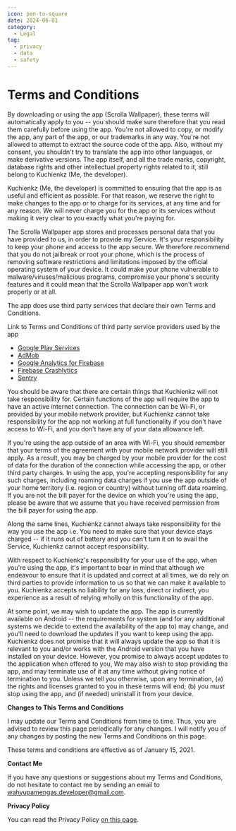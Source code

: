```yaml
---
icon: pen-to-square
date: 2024-06-01
category:
  - Legal
tag:
  - privacy
  - data
  - safety
---
```


# Terms and Conditions

By downloading or using the app (Scrolla Wallpaper), these terms will automatically apply to you -- you should make sure therefore that you read them carefully before using the app. You're not allowed to copy, or modify the app, any part of the app, or our trademarks in any way. You're not allowed to attempt to extract the source code of the app. Also, without my consent, you shouldn't try to translate the app into other languages, or make derivative versions. The app itself, and all the trade marks, copyright, database rights and other intellectual property rights related to it, still belong to Kuchienkz (Me, the developer).

Kuchienkz (Me, the developer) is committed to ensuring that the app is as useful and efficient as possible. For that reason, we reserve the right to make changes to the app or to charge for its services, at any time and for any reason. We will never charge you for the app or its services without making it very clear to you exactly what you're paying for.

The Scrolla Wallpaper app stores and processes personal data that you have provided to us, in order to provide my Service. It's your responsibility to keep your phone and access to the app secure. We therefore recommend that you do not jailbreak or root your phone, which is the process of removing software restrictions and limitations imposed by the official operating system of your device. It could make your phone vulnerable to malware/viruses/malicious programs, compromise your phone's security features and it could mean that the Scrolla Wallpaper app won't work properly or at all.

The app does use third party services that declare their own Terms and Conditions.

Link to Terms and Conditions of third party service providers used by the app

- [Google Play Services](https://policies.google.com/terms)
- [AdMob](https://developers.google.com/admob/terms)
- [Google Analytics for Firebase](https://firebase.google.com/terms/analytics)
- [Firebase Crashlytics](https://firebase.google.com/terms/crashlytics)
- [Sentry](https://sentry.io/terms/)

You should be aware that there are certain things that Kuchienkz will not take responsibility for. Certain functions of the app will require the app to have an active internet connection. The connection can be Wi-Fi, or provided by your mobile network provider, but Kuchienkz cannot take responsibility for the app not working at full functionality if you don't have access to Wi-Fi, and you don't have any of your data allowance left.

If you're using the app outside of an area with Wi-Fi, you should remember that your terms of the agreement with your mobile network provider will still apply. As a result, you may be charged by your mobile provider for the cost of data for the duration of the connection while accessing the app, or other third party charges. In using the app, you're accepting responsibility for any such charges, including roaming data charges if you use the app outside of your home territory (i.e. region or country) without turning off data roaming. If you are not the bill payer for the device on which you're using the app, please be aware that we assume that you have received permission from the bill payer for using the app.

Along the same lines, Kuchienkz cannot always take responsibility for the way you use the app i.e. You need to make sure that your device stays charged -- if it runs out of battery and you can't turn it on to avail the Service, Kuchienkz cannot accept responsibility.

With respect to Kuchienkz's responsibility for your use of the app, when you're using the app, it's important to bear in mind that although we endeavour to ensure that it is updated and correct at all times, we do rely on third parties to provide information to us so that we can make it available to you. Kuchienkz accepts no liability for any loss, direct or indirect, you experience as a result of relying wholly on this functionality of the app.

At some point, we may wish to update the app. The app is currently available on Android -- the requirements for system (and for any additional systems we decide to extend the availability of the app to) may change, and you'll need to download the updates if you want to keep using the app. Kuchienkz does not promise that it will always update the app so that it is relevant to you and/or works with the Android version that you have installed on your device. However, you promise to always accept updates to the application when offered to you, We may also wish to stop providing the app, and may terminate use of it at any time without giving notice of termination to you. Unless we tell you otherwise, upon any termination, (a) the rights and licenses granted to you in these terms will end; (b) you must stop using the app, and (if needed) uninstall it from your device.

**Changes to This Terms and Conditions**

I may update our Terms and Conditions from time to time. Thus, you are advised to review this page periodically for any changes. I will notify you of any changes by posting the new Terms and Conditions on this page.

These terms and conditions are effective as of January 15, 2021.

**Contact Me**

If you have any questions or suggestions about my Terms and Conditions, do not hesitate to contact me by sending an email to wahyupamengas.developer@gmail.com.

**Privacy Policy**

You can read the Privacy Policy [on this page](privacy_policy).
